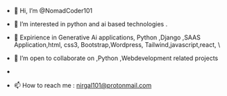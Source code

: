 - 👋 Hi, I’m @NomadCoder101
- 👀 I’m interested in python and ai based technologies .
- 🌱 Expirience in Generative Ai applications, Python ,Django ,SAAS Application,html, css3, Bootstrap,Wordpress, Tailwind,javascript,react, \
- 💞️ I’m open to collaborate on ,Python ,Webdevelopment related projects 
- 


 
- 📫 How to reach me  : nirgal101@protonmail.com


<!---
NomadCoder101/NomadCoder101 is a ✨ special ✨ repository because its `README.md` (this file) appears on your GitHub profile.
You can click the Preview link to take a look at your changes.
--->
